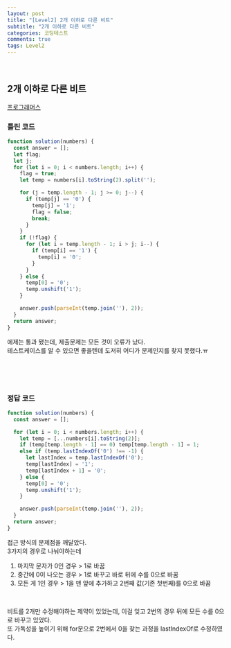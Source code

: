 ```yaml
---
layout: post
title: "[Level2] 2개 이하로 다른 비트"
subtitle: "2개 이하로 다른 비트"
categories: 코딩테스트
comments: true
tags: Level2
---
```



<br>

## 2개 이하로 다른 비트

[프로그래머스](https://programmers.co.kr/learn/courses/30/lessons/77885) <br>

### 틀린 코드
```js
function solution(numbers) {
  const answer = [];
  let flag;
  let j;
  for (let i = 0; i < numbers.length; i++) {
    flag = true;
    let temp = numbers[i].toString(2).split('');

    for (j = temp.length - 1; j >= 0; j--) {
      if (temp[j] == '0') {
        temp[j] = '1';
        flag = false;
        break;
      }
    }
    if (!flag) {
      for (let i = temp.length - 1; i > j; i--) {
        if (temp[i] == '1') {
          temp[i] = '0';
        }
      }
    } else {
      temp[0] = '0';
      temp.unshift('1');
    }

    answer.push(parseInt(temp.join(''), 2));
  }
  return answer;
}
```

에제는 통과 됐는데, 제출문제는 모든 것이 오류가 났다.<br>
테스트케이스를 알 수 있으면 좋을텐데 도저히 어디가 문제인지를 찾지 못했다.ㅠ<br><br>

<br><br>

### 정답 코드

```js
function solution(numbers) {
  const answer = [];

  for (let i = 0; i < numbers.length; i++) {
    let temp = [...numbers[i].toString(2)];
    if (temp[temp.length - 1] == 0) temp[temp.length - 1] = 1;
    else if (temp.lastIndexOf('0') !== -1) {
      let lastIndex = temp.lastIndexOf('0');
      temp[lastIndex] = '1';
      temp[lastIndex + 1] = '0';
    } else {
      temp[0] = '0';
      temp.unshift('1');
    }

    answer.push(parseInt(temp.join(''), 2));
  }
  return answer;
}

```

접근 방식의 문제점을 깨달았다.<br>
3가지의 경우로 나눠야하는데<br>
1. 마지막 문자가 0인 경우 > 1로 바꿈
2. 중간에 0이 나오는 경우 > 1로 바꾸고 바로 뒤에 수를 0으로 바꿈
3. 모든 게 1인 경우 > 1을 맨 앞에 추가하고 2번째 값(기존 첫번째)를 0으로 바꿈

<br>

비트를 2개만 수정해야하는 제약이 있었는데, 이걸 잊고 2번의 경우 뒤에 모든 수를 0으로 바꾸고 있었다.<br>
또 가독성을 높이기 위해 for문으로 2번에서 0을 찾는 과정을 lastIndexOf로 수정하였다.